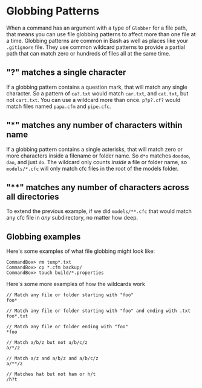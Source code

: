 # Globbing Patterns

When a command has an argument with a type of `Globber` for a file path, that means you can use file globbing patterns to affect more than one file at a time.  Globbing patterns are common in Bash as well as places like your `.gitignore` file.  They use common wildcard patterns to provide a partial path that can match zero or hundreds of files all at the same time.

## "?" matches a single character

If a globbing pattern contains a question mark, that will match any single character.  So a pattern of `ca?.txt` would match `car.txt`, and `cat.txt`, but not `cart.txt`.  You can use a wildcard more than once.  `p?p?.cf?` would match files named `papa.cfm` and `pipe.cfc`.

## "*" matches any number of characters within name

If a globbing pattern contains a single asterisks, that will match zero or more characters inside a filename or folder name.  So `d*o` matches `doodoo`, `dao`, and just `do`.  The wildcard only counts _inside_ a file or folder name, so `models/*.cfc` will only match cfc files in the root of the models folder.

## "**" matches any number of characters across all directories

To extend the previous example, if we did `models/**.cfc` that would match any cfc file in _any_ subdirectory, no matter how deep.

## Globbing examples

Here's some examples of what file globbing might look like:

```
CommandBox> rm temp*.txt
CommandBox> cp *.cfm backup/
CommandBox> touch build/*.properties
```

Here's some more examples of how the wildcards work

```
// Match any file or folder starting with "foo"
foo*

// Match any file or folder starting with "foo" and ending with .txt
foo*.txt

// Match any file or folder ending with "foo"
*foo 

// Match a/b/z but not a/b/c/z
a/*/z

// Match a/z and a/b/z and a/b/c/z
a/**/z

// Matches hat but not ham or h/t
/h?t
```

